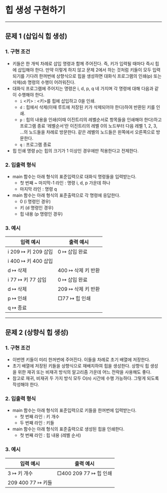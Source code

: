 <h1><strong >힙 생성 구현하기</strong></h1>
<hr>

## 문제 1 (삽입식 힙 생성)

### 1. 구현 조건
- 키들은 한 개씩 차례로 삽입 명령과 함께 주어진다. 즉, 키가 입력될 때마다 즉시 힙에 삽입해야 한다. 만약 이렇게 하지 않고 문제 2에서 하는 것처럼 키들이 모두 입력되기를 기다려 한꺼번에 상향식으로 힙을 생성하면 대화식 프로그램의 인쇄(p) 또는 삭제(d) 명령의 수행이 어려워진다.
- 대화식 프로그램에 주어지는 명령은 i, d, p, q 네 가지며 각 명령에 대해 다음과 같이 수행해야 한다.
    - `i` <키> : <키>를 힙에 삽입하고 0을 인쇄.
    - `d` : 힙에서 삭제(이때 루트에 저장된 키가 삭제되어야 한다)하여 반환된 키를 인쇄.
    - `p` : 힙의 내용을 인쇄(이때 이진트리의 레벨순서로 항목들을 인쇄해야 한다)하고 프로그램 종료
      ‘레벨순서‘란 이진트리의 레벨 0의 노드부터 다음 레벨 1, 2, 3, ...의 노드들을 차례로 방문한다. 같은 레벨의 노드들은 왼쪽에서 오른쪽으로 방문한다.
    - `q` : 프로그램 종료
- 힙 인쇄 명령 p는 힙의 크기가 1 이상인 경우에만 적용한다고 전제한다.

### 2. 입출력 형식
- main 함수는 아래 형식의 표준입력으로 대화식 명령들을 입력받는다.
    - 첫 번째 ~ 마지막-1 라인 : 명령 i, d, p 가운데 하나
    - 마지막 라인 : 명령 q
- main 함수는 아래 형식의 표준출력으로 각 명령에 응답한다.
    - 0 (i 명령인 경우)
    - 키 (d 명령인 경우)
    - 힙 내용 (p 명령인 경우)

### 3. 예시

|입력 예시| 출력 예시|
|---|---|
|i 209 ↦ 키 209 삽입|0 ↦ 삽입 완료|
|i 400 ↦ 키 400 삽입| |
|d ↦ 삭제|400 ↦ 삭제 키 반환|
|i 77 ↦ 키 77 삽입|0 ↦ 삽입 완료|
|d ↦ 삭제|209 ↦ 삭제 키 반환|
|p ↦ 인쇄|□77 ↦ 힙 인쇄|
|q ↦ 종료||

---

## 문제 2 (상향식 힙 생성)

### 1. 구현 조건
- 이번엔 키들이 미리 한꺼번에 주어진다. 이들을 차례로 초기 배열에 저장한다.
- 초기 배열에 저장된 키들을 상향식으로 재배치하여 힙을 생성한다. 상향식 힙 생성을 위한 재귀 또는 비재귀 방식의 알고리즘 가운데 어느 전략을 사용해도 좋다.
- 참고로 재귀, 비재귀 두 가지 방식 모두 O(n) 시간에 수행 가능하다. 그렇게 되도록 작성해야 한다.

### 2. 입출력 형식
- main 함수는 아래 형식의 표준입력으로 키들을 한꺼번에 입력받는다.
    - 첫 번째 라인 : 키 개수
    - 두 번째 라인 : 키들
- main 함수는 아래 형식의 표준출력으로 생성된 힙을 인쇄한다.
    - 첫 번째 라인 : 힙 내용 (레벨 순서)

### 3. 예시

|입력 예시| 출력 예시|
|---|---|
|3 ↦ 키 개수|□400 209 77 ↦ 힙 인쇄|
|209 400 77 ↦ 키들| |
